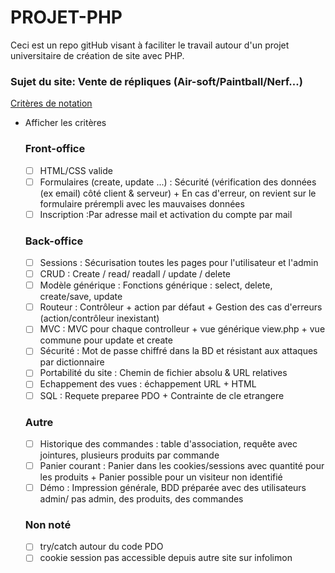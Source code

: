 # PROJET-PHP
Ceci est un repo gitHub visant à faciliter le travail autour d'un projet universitaire de création de site avec PHP.

### Sujet du site: Vente de répliques (Air-soft/Paintball/Nerf...)

[Critères de notation](https://docs.google.com/spreadsheets/d/1oUd7fe0K8WZhI2TPRRvgZ2xPZf5H22CUvlpcXEMD3Ao/edit#gid=0)

- Afficher les critères
    
    ### Front-office
    
    - [ ]  HTML/CSS valide
    - [ ]  Formulaires (create, update ...) : Sécurité (vérification des données (ex email) côté client & serveur) + En cas d'erreur, on revient sur le formulaire prérempli avec les mauvaises données
    - [ ]  Inscription :Par adresse mail et activation du compte par mail
    
    ### Back-office
    
    - [ ]  Sessions : Sécurisation toutes les pages pour l'utilisateur et l'admin
    - [ ]  CRUD : Create / read/ readall / update / delete
    - [ ]  Modèle générique : Fonctions générique : select, delete, create/save, update
    - [ ]  Routeur : Contrôleur + action par défaut + Gestion des cas d'erreurs (action/contrôleur inexistant)
    - [ ]  MVC : MVC pour chaque controlleur + vue générique view.php + vue commune pour update et create
    - [ ]  Sécurité : Mot de passe chiffré dans la BD et résistant aux attaques par dictionnaire
    - [ ]  Portabilité du site : Chemin de fichier absolu & URL relatives
    - [ ]  Echappement des vues : échappement URL + HTML
    - [ ]  SQL : Requete preparee PDO +  Contrainte de cle etrangere
    
    ### Autre
    
    - [ ]  Historique des commandes : table d'association, requête avec jointures, plusieurs produits par commande
    - [ ]  Panier courant :  Panier dans les cookies/sessions avec quantité pour les produits + Panier possible pour un visiteur non identifié
    - [ ]  Démo : Impression générale, BDD préparée avec des utilisateurs admin/ pas admin, des produits, des commandes
    
    ### Non noté
    
    - [ ]  try/catch autour du code PDO
    - [ ]  cookie session pas accessible depuis autre site sur infolimon
